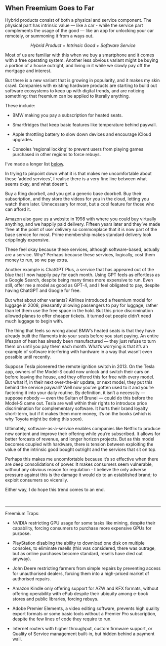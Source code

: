## When Freemium Goes to Far

Hybrid products consist of both a physical and service component. The physical part has intrinsic value — like a car - while the service part complements the usage of the good — like an app for unlocking your car remotely, or summoning it from a ways out.

<p style="text-align: center;"><em>Hybrid Product = Intrinsic Good + Software Service</em></p>

Most of us are familiar with this when we buy a smartphone and it comes with a free operating system. Another less obvious variant might be buying a portion of a house outright, and living in it while we slowly pay off the mortgage and interest.

But there is a new variant that is growing in popularity, and it makes my skin crawl. Companies with existing hardware products are starting to build out software ecosystems to keep up with digital trends, and are noticing something: that freemium can be applied to literally anything.

These include: 

- BMW making you pay a subscription for heated seats.

- Smartfridges that keep basic features like temperature behind paywall. 

- Apple throttling battery to slow down devices and encourage iCloud upgrades. 

- Consoles ‘regional locking’ to prevent users from playing games purchased in other regions to force rebuys. 

I’ve made a longer list [below](#traps).

In trying to pinpoint down what it is that makes me uncomfortable about these ‘added services’, I realise there is a very fine line between what seems okay, and what doesn’t.

Buy a Ring doorbell, and you get a generic base doorbell. Buy their subscription, and they store the videos for you in the cloud, letting you watch them later. Unnecessary for most, but a cool feature for those who can afford it.

Amazon also gave us a website in 1998 with where you could buy virtually anything, and we happily paid delivery. Fifteen years later and they’ve made ‘free at the point of use’ delivery so commonplace that it is now part of the base service for most. Prime membership makes standard delivery look cripplingly expensive.

These feel okay because these services, although software-based, actually are a service. Why? Perhaps because these services, logically, cost them money to run, so we pay extra.

Another example is ChatGPT Plus, a service that has appeared out of the blue that I now happily pay for each month. Using GPT feels as effortless as a Google Search, despite being many times more expensive to run. Even still, offer me a model as good as GPT-4, and I feel obligated to pay, despite having ChatGPT and Google for free.

But what about other variants? Airlines introduced a freemium model for luggage in 2008, pleasantly allowing passengers to pay for luggage, rather than let them use the free space in the hold. But this price discrimination allowed planes to offer cheaper tickets. It turned out people didn’t need much luggage to begin with.

The thing that feels so wrong about BMW’s heated seats is that they have already built the filaments into your seats before you start paying. An entire lifespan of heat has already been manufactured — they just refuse to turn them on until you pay them each month. What’s worrying is that it’s an example of software interfering with hardware in a way that wasn’t even possible until recently.

Suppose Tesla pioneered the remote ignition switch in 2013. On the Tesla app, owners of the Model-S could now unlock and switch their cars on before leaving the house, and they offered this for free with every model. But what if, in their next over-the-air update, or next model, they put this behind the service paywall? Well now you’ve gotten used to it and you’re factoring it into your daily routine. By definition, it isn’t a necessity — suppose nobody — even the Sultan of Brunei — could do this before the Model-S came out. Tesla are well within their rights to introduce price discrimination for complementary software. It hurts their brand loyalty short-term, but if it makes them more money, it’s on the books (which is why Toyota might be doing this soon).

Ultimately, software-as-a-service enables companies like Netflix to produce new content and improve their offering while you’re subscribed. It allows for better forcasts of revenue, and longer horizon projects. But as this model becomes coupled with hardware, there is tension between exploiting the value of the intrinsic good bought outright and the services that sit on top.

Perhaps this makes me uncomfortable because it’s so effective when there are deep consolidations of power. It makes consumers seem vulnerable, without any obvious reason for regulation - I believe the only adverse pressure against this is the damage it would do to an established brand; to exploit consumers so vicerally.

Either way, I do hope this trend comes to an end.

<br>

---

Freemium Traps:<a id="traps"></a>

- NVIDIA restricting GPU usage for some tasks like mining, despite their capability, forcing consumers to purchase more expensive GPUs for purpose.

- PlayStation disabling the ability to download one disk on multiple consoles, to eliminate resells (this was considered, there was outrage, but as online purchases become standard, resells have died out anyway).

- John Deere restricting farmers from simple repairs by preventing access for unauthorised dealers, forcing them into a high-priced market of authorised repairs.

- Amazon Kindle only offering support for AZW and KFX formats, without offering operability with ePub despite their ubiquity among e-book stores and public libraries, forcing rebuys.

- Adobe Premier Elements, a video editing software, prevents high quality export formats or some basic tools without a Premier Pro subscription, despite the few lines of code they require to run.

- Internet routers with higher throughput, custom firmware support, or Quality of Service management built-in, but hidden behind a payment wall.